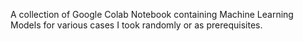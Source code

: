 A collection of Google Colab Notebook containing Machine Learning Models for various cases I took randomly or as prerequisites.
